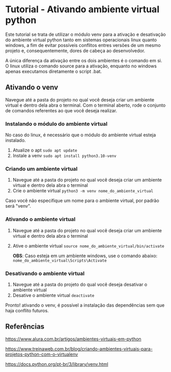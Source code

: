# Tutorial - Ativando ambiente virtual python

Este tutorial se trata de utilizar o módulo venv para a ativação e desativação do ambiente virtual python tanto em sistemas operacionais linux quanto windows, a fim de evitar possíveis conflitos entres versões de um mesmo projeto e, consequentemente, dores de cabeça ao desenvolvedor.

A única diferença da ativação entre os dois ambientes é o comando em si. O linux utiliza o comando source para a ativação, enquanto no windows apenas executamos diretamente o script .bat.

## Ativando o venv

Navegue até a pasta do projeto no qual você deseja criar um ambiente virtual e dentro dela abra o terminal. Com o terminal aberto, rode o conjunto de comandos referentes ao que você deseja realizar.

### Instalando o módulo do ambiente virtual
   
No caso do linux, é necessário que o módulo do ambiente virtual esteja instalado.
   
   1. Atualize o apt
    ```
    sudo apt update
    ```
   2. Instale a venv
    ```
    sudo apt install python3.10-venv
    ```

### Criando um ambiente virtual

   1. Navegue até a pasta do projeto no qual você deseja criar um ambiente virtual e dentro dela abra o terminal
   2. Crie o ambiente virtual
    ```python3 -m venv nome_do_ambiente_virtual
    ```

Caso você não especifique um nome para o ambiente virtual, por padrão será "venv".

### Ativando o ambiente virtual

   1. Navegue até a pasta do projeto no qual você deseja criar um ambiente virtual e dentro dela abra o terminal
   2. Ative o ambiente virtual
    ```
    source nome_do_ambiente_virtual/bin/activate
    ```
       
      **OBS**: Caso esteja em um ambiente windows, use o comando abaixo:
      ```nome_do_ambiente_virtual\Scripts\Activate```


### Desativando o ambiente virtual

   1. Navegue até a pasta do projeto do qual você deseja desativar o ambiente virtual
   2. Desative o ambiente virtual
     ```
     deactivate
     ```

Pronto! ativando o venv, é possível a instalação das dependências sem que haja conflito futuros.

## Referências

https://www.alura.com.br/artigos/ambientes-virtuais-em-python

https://www.treinaweb.com.br/blog/criando-ambientes-virtuais-para-projetos-python-com-o-virtualenv

https://docs.python.org/pt-br/3/library/venv.html


